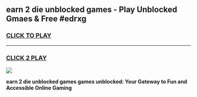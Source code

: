 
## earn 2 die unblocked games - Play Unblocked Gmaes & Free #edrxg
<h3>
<a href="https://news.freeplayer.one?title=earn_2_die_unblocked_games&ref=03M">CLICK TO PLAY</a></h3>
<hr>

<h3>
<a href="https://news.freeplayer.one?title=earn_2_die_unblocked_games&ref=03M">CLICK 2 PLAY</a>
  
</h3>

<a href="https://news.freeplayer.one?title=earn_2_die_unblocked_games&ref=03M"><img src="https://clearcache.store/games.png"></a>


**earn 2 die unblocked games games unblocked: Your Gateway to Fun and Accessible Online Gaming**
